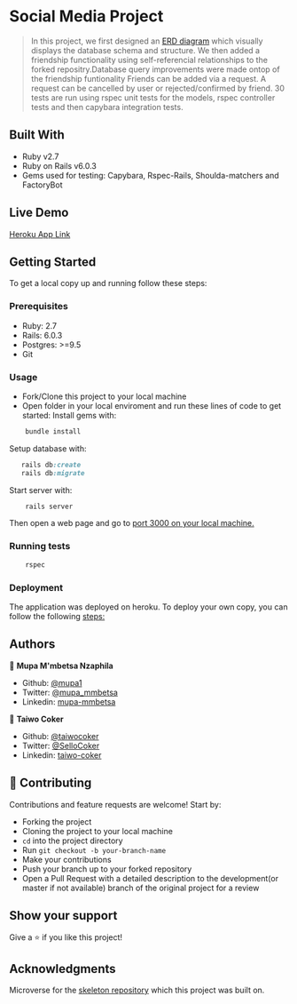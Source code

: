 # Social Media Project
> In this project, we first designed an [ERD diagram]() which visually displays the database schema and structure.
> We then added a friendship functionality using self-referencial relationships to the forked repositry.Database query improvements were made ontop of the friendship funtionality
> Friends can be added via a request. A request can be cancelled by user or rejected/confirmed by friend.
> 30 tests are run using rspec unit tests for the models, rspec controller tests and then capybara integration tests.
## Built With
- Ruby v2.7
- Ruby on Rails v6.0.3
- Gems used for testing: Capybara, Rspec-Rails, Shoulda-matchers and FactoryBot
## Live Demo
[Heroku App Link](https://fast-crag-10905.herokuapp.com/users/sign_in
)
## Getting Started
To get a local copy up and running follow these steps:
### Prerequisites
- Ruby: 2.7
- Rails: 6.0.3
- Postgres: >=9.5
- Git
### Usage
- Fork/Clone this project to your local machine
- Open folder in your local enviroment and run these lines of code to get started:
Install gems with:
```Ruby
    bundle install
```
Setup database with:
```Ruby
   rails db:create
   rails db:migrate
```
Start server with:
```Ruby
    rails server
```
Then open a web page and go to [port 3000 on your local machine.](http://localhost:3000)
### Running tests
```Ruby
    rspec
```
### Deployment
The application was deployed on heroku.
To deploy your own copy, you can follow the following [steps:](https://devcenter.heroku.com/articles/git)
## Authors

👤 **Mupa M'mbetsa Nzaphila**

- Github: [@mupa1](https://github.com/Mupa1)
- Twitter: [@mupa_mmbetsa](https://twitter.com/mupa_mmbetsa)
- Linkedin: [mupa-mmbetsa](https://www.linkedin.com/in/mupa-mmbetsa)

👤 **Taiwo Coker**

- Github: [@taiwocoker](https://github.com/taiwocoker)
- Twitter: [@SelloCoker](https://twitter.com/SelloCoker)
- Linkedin: [taiwo-coker](https://linkedin.com/in/taiwo-coker)
## 🤝 Contributing
Contributions and feature requests are welcome!
Start by:
- Forking the project
- Cloning the project to your local machine
- `cd` into the project directory
- Run `git checkout -b your-branch-name`
- Make your contributions
- Push your branch up to your forked repository
- Open a Pull Request with a detailed description to the development(or master if not available) branch of the original project for a review
## Show your support
Give a ⭐️ if you like this project!
## Acknowledgments
Microverse for the [skeleton repository](https://github.com/microverseinc/ror-social-scaffold) which this project was built on.
